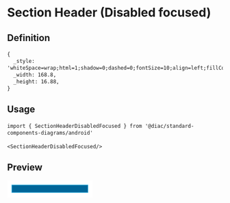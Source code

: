 # Section Header (Disabled focused)

## Definition

```
{
  _style: 'whiteSpace=wrap;html=1;shadow=0;dashed=0;fontSize=10;align=left;fillColor=#006699;strokeColor=#33B5E5;fontColor=#B3B3B3;',
  _width: 168.8,
  _height: 16.88,
}
```

## Usage

```
import { SectionHeaderDisabledFocused } from '@diac/standard-components-diagrams/android'

<SectionHeaderDisabledFocused/>
```

## Preview

<img src="./section-header-disabled-focused.png" width="200"/>
